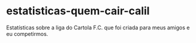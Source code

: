 # estatisticas-quem-cair-calil
Estatísticas sobre a liga do Cartola F.C. que foi criada para meus amigos e eu competirmos.

